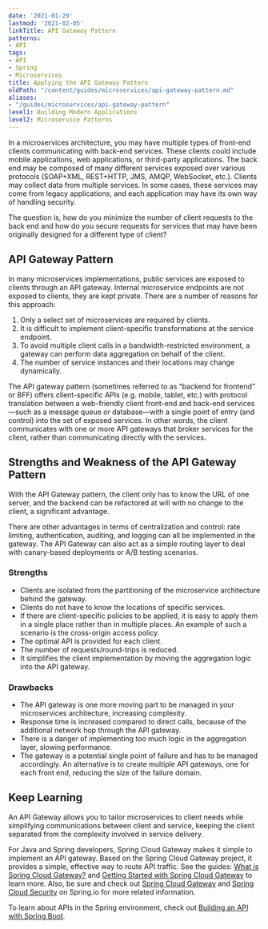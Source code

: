 ```yaml
---
date: '2021-01-29'
lastmod: '2021-02-05'
linkTitle: API Gateway Pattern
patterns:
- API
tags:
- API
- Spring
- Microservices
title: Applying the API Gateway Pattern
oldPath: "/content/guides/microservices/api-gateway-pattern.md"
aliases:
- "/guides/microservices/api-gateway-pattern"
level1: Building Modern Applications
level2: Microservice Patterns
---
```


In a microservices architecture, you may have multiple types of front-end clients communicating with back-end services. These clients could include mobile applications, web applications, or third-party applications. The back end may be composed of many different services exposed over various protocols (SOAP+XML, REST+HTTP, JMS, AMQP, WebSocket, etc.). Clients may collect data from multiple services. In some cases, these services may come from legacy applications,  and each application may have its own way of handling security.

The question is, how do you minimize the number of client requests to the back end and how do you secure requests  for services that may have been originally designed for a different type of client?


## API Gateway Pattern

In many microservices implementations, public services are exposed to clients through an API gateway. Internal microservice endpoints are not exposed to clients, they are kept private.
There are a number of reasons for this approach:

1. Only a select set of microservices are required by clients.
2. It is difficult to implement client-specific transformations at the service endpoint.
3. To avoid multiple client calls in a bandwidth-restricted environment, a gateway can perform data aggregation on behalf of the client. 
4. The number of service instances and their locations may change dynamically.

The API gateway pattern (sometimes referred to as “backend for frontend” or BFF) offers client-specific APIs (e.g. mobile, tablet, etc.) with protocol translation between a web-friendly client front-end and back-end services—such as a message queue or database—with a single point of entry (and control) into the set of exposed services. In other words, the client communicates with one or more API gateways that broker services for the client, rather than communicating directly with the services.


## Strengths and Weakness of the API Gateway Pattern
With the API Gateway pattern, the client only has to know the URL of one server, and the backend can be refactored at will with no change to the client, a significant advantage. 

There are other advantages in terms of centralization and control: rate limiting, authentication, auditing, and logging can all be implemented in the gateway. The API Gateway can also act as a simple routing layer to deal with canary-based deployments or A/B testing scenarios.

### Strengths
* Clients are isolated from the partitioning of the microservice architecture behind the gateway.
* Clients do not have to know the locations of specific services.
* If there are client-specific policies to be applied, it is easy to apply them in a single place rather than in multiple places. An example of such a scenario is the cross-origin access policy.
* The optimal API is provided for each client.
* The number of requests/round-trips is reduced.
* It simplifies the client implementation by moving the aggregation logic into the API gateway.

### Drawbacks
* The API gateway is one more moving part to be managed in your microservices architecture, increasing complexity.
* Response time is increased compared to direct calls, because of the additional network hop through the API gateway.
* There is a danger of implementing too much logic in the aggregation layer, slowing performance.
* The gateway is a potential single point of failure and has to be managed accordingly. An alternative is to create multiple API gateways, one for each front end, reducing the size of the failure domain.

## Keep Learning
An API Gateway allows you to tailor microservices to client needs while simplifying communications between client and service, keeping the client separated from the complexity involved in service delivery. 

For Java and Spring developers, Spring Cloud Gateway makes it simple to implement an API gateway. Based on the Spring Cloud Gateway project, it provides a simple, effective way to route API traffic.  See the guides: [What is Spring Cloud Gateway?](/guides/spring/scg-what-is/) and [Getting Started with Spring Cloud Gateway](/guides/spring/scg-gs/) to learn more. Also, be sure and check out [Spring Cloud Gateway](https://spring.io/projects/spring-cloud-gateway) and [Spring Cloud Security](http://cloud.spring.io/spring-cloud-security/spring-cloud-security.html) on Spring.io for more related information.

To learn about APIs in the Spring environment, check out [Building an API with Spring Boot](/guides/spring/spring-build-api/).